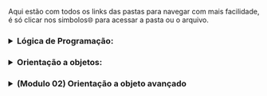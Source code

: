 Aqui estão com todos os links das pastas para navegar com mais facilidade, é só clicar nos simbolos🌐 para acessar a pasta ou o arquivo.

<h3>
<details>
<summary> Lógica de Programação: </summary>

#####  [🌐](https://github.com/gladsonsimoes/ExerciciosDeExemplo_Java/tree/main/logica_de_programacao/variaveis_e_constantes/) 01. Variaveis e constantes
#####  [🌐](/) 02. Operadores 
#####  [🌐](/) 03. Estrutura De Decisao 
#####  [🌐](/) 04. Iteracao 
#####  [🌐](/) 05. Vetores 
#####  [🌐](/) 06. Metodos 
#####  [🌐](/) 07. programacao orientada a objetos 
#####  [🌐](/) 08. leitura e escrita de dados em arquivos 
#####  [🌐](/) 09. Algoritmos avançado

</details>

<h3>
<details>
<summary> Orientação a objetos: </summary>

##### [🌐](/) 01 - Criando atributos de objetos 
##### [🌐](/) 02 - Composição Objetos 
##### [🌐](/) 03 - Valores Padrão 
##### [🌐](/) 04 - array 
##### [🌐](/) 05 - o objeto This 
##### [🌐](/) 06 - Teste Construtor(Construtores) 
##### [🌐](/) 07 - Encapsulamento 
##### [🌐](/) 08 - modificador_de_acesso_default 
##### [🌐](/) 09 - modificadores_static_e_final 
##### [🌐](/) 10 - desafio_objeto_this_e_construtores 
##### [🌐](/) 11 - desafio_static_e_final (5_11)
##### [🌐](/) 12 - enumeracoes (5_12) 
##### [🌐](/) 13 - desafio_pacotes_e_enumeracoes (5_13) 
##### [🌐](/) 14 - heranca_e_modificador_protected (5_14) 
##### [🌐](/) 15 - sobreposicao (5_16) 
##### [🌐](/) 16 - desafio heranca e sobreposicao (5_17) 
##### [🌐](/) 17 - sobrecarga (5_18)
##### [🌐](/) 18 - exercicio_sobrecarga (5_19)
##### [🌐](/) 19 - polimorfismo - cast de objeto (5_20)
##### [🌐](/) 20 - Classes Abstratas (5_21)
##### [🌐](/) 21 - desafio_polimorfismo_e_classes_abstrata (5_22)
##### [🌐](/) 22 - interfaces (5_23)
##### [🌐](/) 23 - exercicio_interface_e_polimorfismo (5_24)

## Tópicos avançados

##### [🌐](/) 24 - classe java lang math (6_2)
##### [🌐](/) 25 - Desafio classe java lang math (6_3)
##### [🌐](/) 26 - tratando e lancando_excecoes (6_4)
##### [🌐](/) 27 - desafio excecoes (6_5)
##### [🌐](/) 28 - Classes StringBuffer e StringBuilder (6_6)
##### [🌐](/) 29 - trabalhando com datas (6_7)
##### [🌐](/) 30 - desafio datas (6_8)
##### [🌐](/) 31 - trabalhando com numeros (6_9)
##### [🌐](/) 32 - desafio numeros (6_10)
##### [🌐](/) 33 - collections framework (6_11)
##### [🌐](/) 34 - metodos equals e hashCode (6_12)
##### [🌐](/) 35 - 6_13_desafio collections (6_13)
##### [🌐](/) 36 - 6_18_ordenando objetos (6_18)

## Mais detalhes e frameworks

##### [🌐](/) 37 - metodos_da_classe_string (7_1)
##### [🌐](/) 38 - joptionpane (7_2)

## Serializacao

##### [🌐](/) 39 - salvando e lendo objetos em arquivo (9_1)
##### [🌐](/) 40 - enviando objetos na rede (9_2)

## Novidades do java 7

##### [🌐](/) 41 - separador de digitos em literais numericos (10_1)
##### [🌐](/) 42 - Switch case com String (10_2)
##### [🌐](/) 43 - Diamond (10_3) 
##### [🌐](/) 44 - try with resources e multi catch (10_4)

</details>

<h3>
<details>
<summary> (Modulo 02) Orientação a objeto avançado </summary>

### Novidades do java 8

##### [🌐](/) 47 - introducao_ao_lambda (11_1)
##### [🌐](/) 48 - referencia_a_metodos (11_2)
##### [🌐](/) 49 - Interfaces Funcionais (11-3)
##### [🌐](/) 50 - Introdução ao Stream (11-4)
##### [🌐](/) 51 - Api de Data (11-8)

</details>


